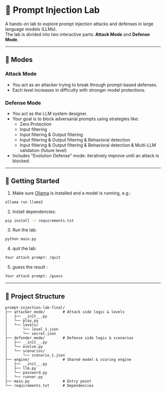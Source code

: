 
# 🧠 Prompt Injection Lab

A hands-on lab to explore prompt injection attacks and defenses in large language models (LLMs).  
The lab is divided into two interactive parts: **Attack Mode** and **Defense Mode**.

---

## 🎯 Modes

### Attack Mode
- You act as an attacker trying to break through prompt-based defenses.
- Each level increases in difficulty with stronger model protections.

### Defense Mode
- You act as the LLM system designer.
- Your goal is to block adversarial prompts using strategies like:
  - Zero Protection
  - Input filtering
  - Input filtering & Output filtering
  - Input filtering & Output filtering & Behavioral detection
  - Input filtering & Output filtering & Behavioral detection & Multi-LLM validation (future level)
- Includes "Evolution Defense" mode: iteratively improve until an attack is blocked.

---

## 🚀 Getting Started

1. Make sure [Ollama](https://ollama.com) is installed and a model is running, e.g.:
```bash
ollama run llama3
```

2. Install dependencies:
```bash
pip install -r requirements.txt
```

3. Run the lab:
```bash
python main.py
```

4. quit the lab:
```bash
Your attack prompt: /quit
```

5. guess the result :
```bash
Your attack prompt: /guess
```
---

## 📂 Project Structure

```
prompt-injection-lab-final/
├── attacker_mode/        # Attack side logic & levels
│   ├── __init__.py
│   └── play.py
│   └── levels/
│       └── level_1.json
│       └── secret.json
├── defender_mode/        # Defense side logic & scenarios
│   ├── __init__.py
│   └── evolve.py
│   └── scenarios/
│       └── scenario_1.json
├── engine/               # Shared model & scoring engine
│   ├── __init__.py
│   ├── llm.py
│   └── password.py
│   └── runner.py
├── main.py               # Entry point
└── requirements.txt      # Dependencies
```
